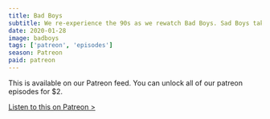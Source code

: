 ```yaml
---
title: Bad Boys
subtitle: We re-experience the 90s as we rewatch Bad Boys. Sad Boys take on Bad Boys.
date: 2020-01-28
image: badboys
tags: ['patreon', 'episodes']
season: Patreon
paid: patreon
---
```

<div class="callout patreon">
This is available on our Patreon feed. You can unlock all of our patreon episodes for $2.

<a class="button" href="https://www.patreon.com/posts/paid-podcast-bad-33521708?utm_medium=clipboard_copy&utm_source=copy_to_clipboard&utm_campaign=postshare">Listen to this on Patreon &gt;</a>
</div>